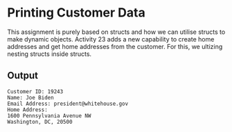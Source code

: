 # Printing Customer Data
This assignment is purely based on structs and how we can utilise structs to make dynamic objects. Activity 23 adds a new capability to create home addresses and get home addresses from the customer. For this, we ultizing nesting structs inside structs.

## Output
```
Customer ID: 19243
Name: Joe Biden
Email Address: president@whitehouse.gov
Home Address:
1600 Pennsylvania Avenue NW
Washington, DC, 20500
```

